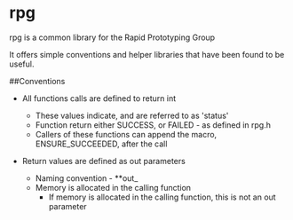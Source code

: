 # rpg

rpg is a common library for the Rapid Prototyping Group

It offers simple conventions and helper libraries that have been found to be useful.

##Conventions

* All functions calls are defined to return int
	* These values indicate, and are referred to as 'status'
	* Function return either SUCCESS, or FAILED - as defined in rpg.h
	* Callers of these functions can append the macro, ENSURE_SUCCEEDED, after the call

* Return values are defined as out parameters
	* Naming convention - **out_
	* Memory is allocated in the calling function
		* If memory is allocated in the calling function, this is not an out parameter


